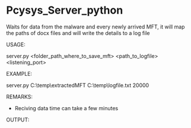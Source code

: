 # Pcysys_Server_python
Waits for data from the malware and every newly arrived MFT, it will map the paths of docx files and will write the details to a log file

USAGE:

server.py <folder_path_where_to_save_mft> <path_to_logfile> <listening_port>

EXAMPLE:

server.py C:\temp\extractedMFT C:\temp\logfile.txt 20000

REMARKS:
- Reciving data time can take a few minutes


OUTPUT:


